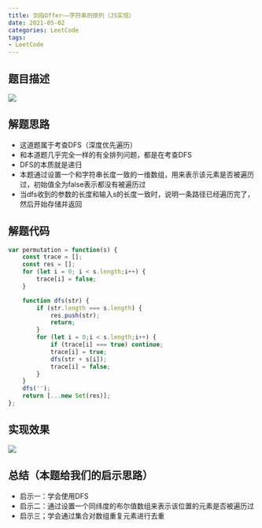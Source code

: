 ```yaml
---
title: 剑指Offer——字符串的排列（JS实现）
date: 2021-05-02
categories: LeetCode
tags: 
- LeetCode
---
```

## 题目描述
![](https://img-blog.csdnimg.cn/img_convert/9e2e8e9cb30f9a13424bac26b6ccc3f8.png)

## 解题思路
* 这道题属于考查DFS（深度优先遍历）
* 和本道题几乎完全一样的有全排列问题，都是在考查DFS
* DFS的本质就是递归
* 本题通过设置一个和字符串长度一致的一维数组，用来表示该元素是否被遍历过，初始值全为false表示都没有被遍历过
 * 当dfs收到的参数的长度和输入s的长度一致时，说明一条路径已经遍历完了，然后开始存储并返回

## 解题代码
```js
var permutation = function(s) {
    const trace = [];
    const res = [];
    for (let i = 0; i < s.length;i++) {
        trace[i] = false;
    }

    function dfs(str) {
        if (str.length === s.length) {
            res.push(str);
            return;
        }
        for (let i = 0;i < s.length;i++) {
            if (trace[i] === true) continue;
            trace[i] = true;
            dfs(str + s[i]);
            trace[i] = false;
        } 
    }
    dfs('');
    return [...new Set(res)];
};
```
## 实现效果
![](https://img-blog.csdnimg.cn/img_convert/18d4c2a4eeb239d2d20c2ae8d7cff9c3.png)

## 总结（本题给我们的启示思路）
* 启示一：学会使用DFS
* 启示二：通过设置一个同纬度的布尔值数组来表示该位置的元素是否被遍历过
* 启示三；学会通过集合对数组重复元素进行去重
